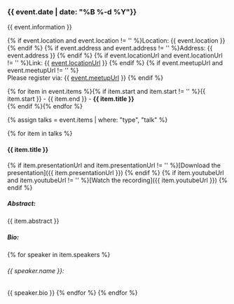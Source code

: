 ### {{ event.date | date: "%B %-d %Y"}}
{{ event.information }}  

{% if event.location and event.location != '' %}Location: {{ event.location }}  {% endif %}
{% if event.address and event.address != '' %}Address: {{ event.address }}  {% endif %}
{% if event.locationUrl and event.locationUrl != '' %}Link: {{ [event.locationUrl](event.locationUrl) }}  {% endif %}
{% if event.meetupUrl and event.meetupUrl != '' %}  
Please register via: {{ [event.meetupUrl](event.meetupUrl) }}  {% endif %}

{% for item in event.items %}{% if item.start and item.start != '' %}{{ item.start }} - {{ item.end }} - **{{ item.title }}**  
{% endif %}{% endfor %}  

{% assign talks = event.items | where: "type", "talk" %}  

{% for item in talks %} 
#### {{ item.title }}
{% if item.presentationUrl and item.presentationUrl != '' %}[Download the presentation]({{ item.presentationUrl }})  {% endif %}
{% if item.youtubeUrl and item.youtubeUrl != '' %}[Watch the recording]({{ item.youtubeUrl }})  {% endif %}
##### Abstract:
{{ item.abstract }}
##### Bio:
{% for speaker in item.speakers %}  
###### {{ speaker.name }}: 
{{ speaker.bio }}
{% endfor %} 
{% endfor %}  
